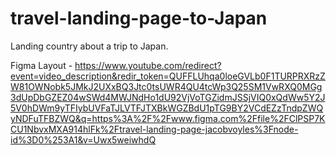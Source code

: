 # travel-landing-page-to-Japan
Landing country about a trip to Japan.

Figma Layout - https://www.youtube.com/redirect?event=video_description&redir_token=QUFFLUhqa0loeGVLb0F1TURPRXRzZW81OWNobk5JMkJ2UXxBQ3Jtc0tsUWR4QU4tcWp3Q25SM1VwRXQ0MGg3dUpDbGZEZ04wSWd4MWJNdHo1dU92VjVoTGZidmJSSjVIQ0xQdWw5Y2J5V0hDWm9yTFIybUVFaTJLVTFJTXBkWGZBdU1pTG9BY2VCdEZzTndpZWQyNDFuTFBZWQ&q=https%3A%2F%2Fwww.figma.com%2Ffile%2FClPSP7KCU1NbvxMXA914hlFk%2Ftravel-landing-page-jacobvoyles%3Fnode-id%3D0%253A1&v=Uwx5weiwhdQ
